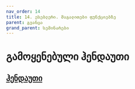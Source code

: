 ```yaml
---
nav_order: 14
title: 14. ესებლერი. მაგალითები ფუნქციებზე
parent: გვანცა
grand_parent: სემინარები
---
```


# გამოყენებული ჰენდაუთი

## [ჰენდაუთი](https://github.com/freeuni-paradigms/freeuni-paradigms.github.io/blob/master/content/handouts/asm_function_examples.pdf)